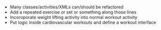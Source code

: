 - Many classes/activities/XMLs can/should be refactored
- Add a repeated exercise or set or something along those lines
- Incoroporate weight lifting activity into normal workout activity
- Put logic inside cardiovascular workouts and define a workout interface
